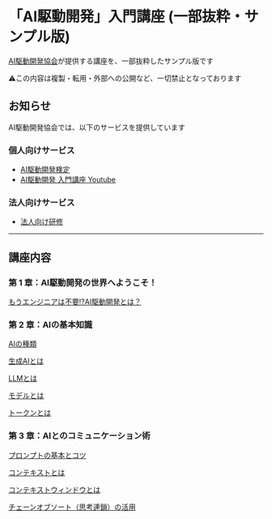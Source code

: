 # 「AI駆動開発」入門講座 (一部抜粋・サンプル版)

[AI駆動開発協会](https://aidd.jp/)が提供する講座を、一部抜粋したサンプル版です

⚠️この内容は複製・転用・外部への公開など、一切禁止となっております

## お知らせ

AI駆動開発協会では、以下のサービスを提供しています

### 個人向けサービス
- [AI駆動開発検定](https://aidd.jp/certification/)
- [AI駆動開発 入門講座 Youtube](https://www.youtube.com/playlist?list=PL-1KBX2gDRujhyDRmtKCmE-4TmrMzlMR1)

### 法人向けサービス

- [法人向け研修](https://aidd.jp/training/corporate/aidd/lp/)

---

## 講座内容

### 第 1 章：AI駆動開発の世界へようこそ！

[もうエンジニアは不要!?AI駆動開発とは？](./pages/もうエンジニアは不要_AI駆動開発とは.md)

### 第 2 章：AIの基本知識

[AIの種類](./pages/AIの種類.md)

[生成AIとは](./pages/生成AIとは.md)

[LLMとは](./pages/LLMとは.md)

[モデルとは](./pages/モデルとは.md)

[トークンとは](./pages/トークンとは.md)

### 第 3 章：AIとのコミュニケーション術

[プロンプトの基本とコツ](./pages/プロンプトの基本とコツ.md)

[コンテキストとは](./pages/コンテキストとは.md)

[コンテキストウィンドウとは](./pages/コンテキストウィンドウとは.md)

[チェーンオブソート（思考連鎖）の活用](./pages/チェーンオブソート（思考連鎖）の活用.md)

